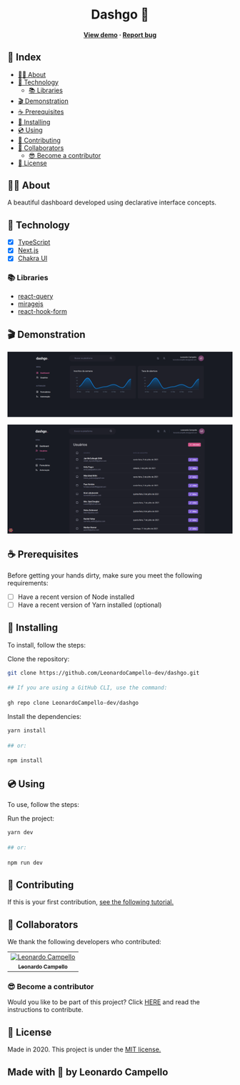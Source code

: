 <h1 align="center">Dashgo 🦄</h1>

<h4 align="center">

[View demo](#-demonstration) · [Report bug](https://github.com/LeonardoCampello-dev/dashgo/issues)

</h4>

<h2> 📘 Index </h2>

- [👨‍🏫 About](#-about)
- [🚀 Technology](#-technology)
  - [📚 Libraries](#-libraries)
- [🎬 Demonstration](#-demonstration)
- [☕ Prerequisites](#-prerequisites)
- [🔧 Installing](#-installing)
- [💿 Using](#-using)
- [📮 Contributing](#-contributing)
- [🤟 Collaborators](#-collaborators)
  - [😎 Become a contributor](#-become-a-contributor)
- [📜 License](#-license)

## 👨‍🏫 About

A beautiful dashboard developed using declarative interface concepts.

## 🚀 Technology

- [x] [TypeScript](typescriptlang.org)
- [x] [Next.js](https://nextjs.org/)
- [x] [Chakra UI](https://chakra-ui.com/)

### 📚 Libraries

- [react-query](https://react-query.tanstack.com/)
- [miragejs](https://miragejs.com/)
- [react-hook-form](https://react-hook-form.com/)

## 🎬 Demonstration

<p align="center">
    <img
        src="./.github/dashboard.png"
        width="800"
        alt="Dashboard"
    >
</p>

<p align="center">
    <img
        src="./.github/users.png"
        width="800"
        alt="Users"
        >
</p>

## ☕ Prerequisites

Before getting your hands dirty, make sure you meet the following requirements:

- [ ] Have a recent version of Node installed
- [ ] Have a recent version of Yarn installed (optional)

## 🔧 Installing

To install, follow the steps:

Clone the repository:

```bash
git clone https://github.com/LeonardoCampello-dev/dashgo.git

## If you are using a GitHub CLI, use the command:

gh repo clone LeonardoCampello-dev/dashgo
```

Install the dependencies:

```bash
yarn install

## or:

npm install
```

## 💿 Using

To use, follow the steps:

Run the project:

```bash
yarn dev

## or:

npm run dev
```

## 📮 Contributing

If this is your first contribution, [see the following tutorial.](https://github.com/firstcontributions/first-contributions)

## 🤟 Collaborators

We thank the following developers who contributed:

<table>
  <tr>
    <td align="center">
      <a href="https://github.com/LeonardoCampello-dev">
        <img
          src="https://avatars0.githubusercontent.com/u/66227219?s=460&u=c99b9c6d3539ff9de7823673c83df61b28f33cf4&v=4"
          width="100"
          alt="Leonardo Campello"
        /> <br>
        <sub>
          <b>Leonardo Campello</b>
        </sub>
      </a>
    </td>
  </tr>
</table>

### 😎 Become a contributor

Would you like to be part of this project? Click [HERE](https://github.com/firstcontributions/first-contributions) and read the instructions to contribute.

## 📜 License

Made in 2020. This project is under the [MIT license.](./LICENSE)

<h2> Made with 💚 by Leonardo Campello </h2>
